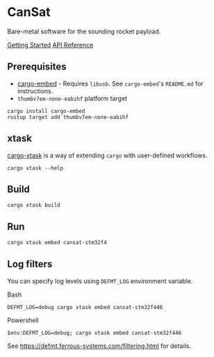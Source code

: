 # CanSat
Bare-metal software for the sounding rocket payload.

[Getting Started](https://grupacosmo.github.io/getting-started/index.html)
[API Reference](https://grupacosmo.github.io/api/cansat/cansat_stm32f4/index.html)

## Prerequisites
* [cargo-embed](https://github.com/probe-rs/cargo-embed) - Requires `libusb`. See `cargo-embed`'s `README.md` for instructions.
* `thumbv7em-none-eabihf` platform target
```
cargo install cargo-embed
rustup target add thumbv7em-none-eabihf
```

## xtask
[cargo-xtask](https://github.com/matklad/cargo-xtask) is a way of extending `cargo` with user-defined workflows. 
```
cargo xtask --help
```

## Build
```
cargo xtask build
```

## Run
```bash
cargo xtask embed cansat-stm32f4
```

## Log filters
You can specify log levels using `DEFMT_LOG` environment variable.

Bash
```
DEFMT_LOG=debug cargo xtask embed cansat-stm32f446
```

Powershell
```
$env:DEFMT_LOG=debug; cargo xtask embed cansat-stm32f446
```
See https://defmt.ferrous-systems.com/filtering.html for details.
